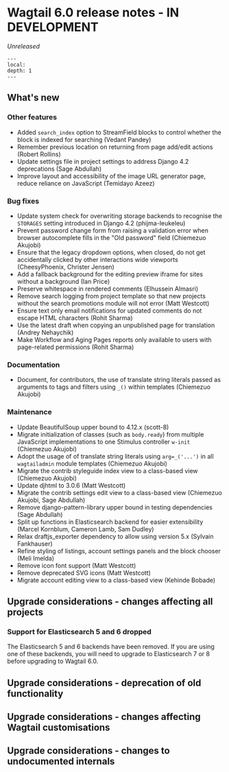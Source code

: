 # Wagtail 6.0 release notes - IN DEVELOPMENT

_Unreleased_

```{contents}
---
local:
depth: 1
---
```

## What's new


### Other features

 * Added `search_index` option to StreamField blocks to control whether the block is indexed for searching (Vedant Pandey)
 * Remember previous location on returning from page add/edit actions (Robert Rollins)
 * Update settings file in project settings to address Django 4.2 deprecations (Sage Abdullah)
 * Improve layout and accessibility of the image URL generator page, reduce reliance on JavaScript (Temidayo Azeez)

### Bug fixes

 * Update system check for overwriting storage backends to recognise the `STORAGES` setting introduced in Django 4.2 (phijma-leukeleu)
 * Prevent password change form from raising a validation error when browser autocomplete fills in the "Old password" field (Chiemezuo Akujobi)
 * Ensure that the legacy dropdown options, when closed, do not get accidentally clicked by other interactions wide viewports (CheesyPhoenix, Christer Jensen)
 * Add a fallback background for the editing preview iframe for sites without a background (Ian Price)
 * Preserve whitespace in rendered comments (Elhussein Almasri)
 * Remove search logging from project template so that new projects without the search promotions module will not error (Matt Westcott)
 * Ensure text only email notifications for updated comments do not escape HTML characters (Rohit Sharma)
 * Use the latest draft when copying an unpublished page for translation (Andrey Nehaychik)
 * Make Workflow and Aging Pages reports only available to users with page-related permissions (Rohit Sharma)

### Documentation

 * Document, for contributors, the use of translate string literals passed as arguments to tags and filters using `_()` within templates (Chiemezuo Akujobi)

### Maintenance

 * Update BeautifulSoup upper bound to 4.12.x (scott-8)
 * Migrate initialization of classes (such as `body.ready`) from multiple JavaScript implementations to one Stimulus controller `w-init` (Chiemezuo Akujobi)
 * Adopt the usage of of translate string literals using `arg=_('...')` in all `wagtailadmin` module templates (Chiemezuo Akujobi)
 * Migrate the contrib styleguide index view to a class-based view (Chiemezuo Akujobi)
 * Update djhtml to 3.0.6 (Matt Westcott)
 * Migrate the contrib settings edit view to a class-based view (Chiemezuo Akujobi, Sage Abdullah)
 * Remove django-pattern-library upper bound in testing dependencies (Sage Abdullah)
 * Split up functions in Elasticsearch backend for easier extensibility (Marcel Kornblum, Cameron Lamb, Sam Dudley)
 * Relax draftjs_exporter dependency to allow using version 5.x (Sylvain Fankhauser)
 * Refine styling of listings, account settings panels and the block chooser (Meli Imelda)
 * Remove icon font support (Matt Westcott)
 * Remove deprecated SVG icons (Matt Westcott)
 * Migrate account editing view to a class-based view (Kehinde Bobade)


## Upgrade considerations - changes affecting all projects

### Support for Elasticsearch 5 and 6 dropped

The Elasticsearch 5 and 6 backends have been removed. If you are using one of these backends, you will need to upgrade to Elasticsearch 7 or 8 before upgrading to Wagtail 6.0.

## Upgrade considerations - deprecation of old functionality

## Upgrade considerations - changes affecting Wagtail customisations

## Upgrade considerations - changes to undocumented internals
